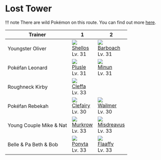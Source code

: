 # Lost Tower

!!! note
    There are wild Pokémon on this route. You can find out more [here](/wild_pokemon/lost_tower/).


Trainer                 | 1                                    | 2                                    
---                     | ---                                  | ---                                  
Youngster Oliver        | ![][422]<br> [Shellos]<br> Lv. 31    | ![][339]<br> [Barboach]<br> Lv. 31   | ![][414]<br> [Mothim]<br> Lv. 31     
Pokéfan Leonard         | ![][311]<br> [Plusle]<br> Lv. 31     | ![][312]<br> [Minun]<br> Lv. 31      | ![][417]<br> [Pachirisu]<br> Lv. 31  
Roughneck Kirby         | ![][173]<br> [Cleffa]<br> Lv. 33     
Pokéfan Rebekah         | ![][035]<br> [Clefairy]<br> Lv. 30   | ![][320]<br> [Wailmer]<br> Lv. 30    | ![][438]<br> [Bonsly]<br> Lv. 30     | ![][300]<br> [Skitty]<br> Lv. 30     
Young Couple Mike & Nat | ![][198]<br> [Murkrow]<br> Lv. 33    | ![][200]<br> [Misdreavus]<br> Lv. 33 
Belle & Pa Beth & Bob   | ![][077]<br> [Ponyta]<br> Lv. 33     | ![][180]<br> [Flaaffy]<br> Lv. 33    


[Clefairy]: /pokemon_changes/035/
[Ponyta]: /pokemon_changes/077/
[Cleffa]: /pokemon_changes/173/
[Flaaffy]: /pokemon_changes/180/
[Murkrow]: /pokemon_changes/198/
[Misdreavus]: /pokemon_changes/200/
[Skitty]: /pokemon_changes/300/
[Plusle]: /pokemon_changes/311/
[Minun]: /pokemon_changes/312/
[Wailmer]: /pokemon_changes/320/
[Barboach]: /pokemon_changes/339/
[Mothim]: /pokemon_changes/414/
[Pachirisu]: /pokemon_changes/417/
[Shellos]: /pokemon_changes/422/
[Bonsly]: /pokemon_changes/438/
[035]: /img/pokemon/035.png
[077]: /img/pokemon/077.png
[173]: /img/pokemon/173.png
[180]: /img/pokemon/180.png
[198]: /img/pokemon/198.png
[200]: /img/pokemon/200.png
[300]: /img/pokemon/300.png
[311]: /img/pokemon/311.png
[312]: /img/pokemon/312.png
[320]: /img/pokemon/320.png
[339]: /img/pokemon/339.png
[414]: /img/pokemon/414.png
[417]: /img/pokemon/417.png
[422]: /img/pokemon/422.png
[438]: /img/pokemon/438.png
